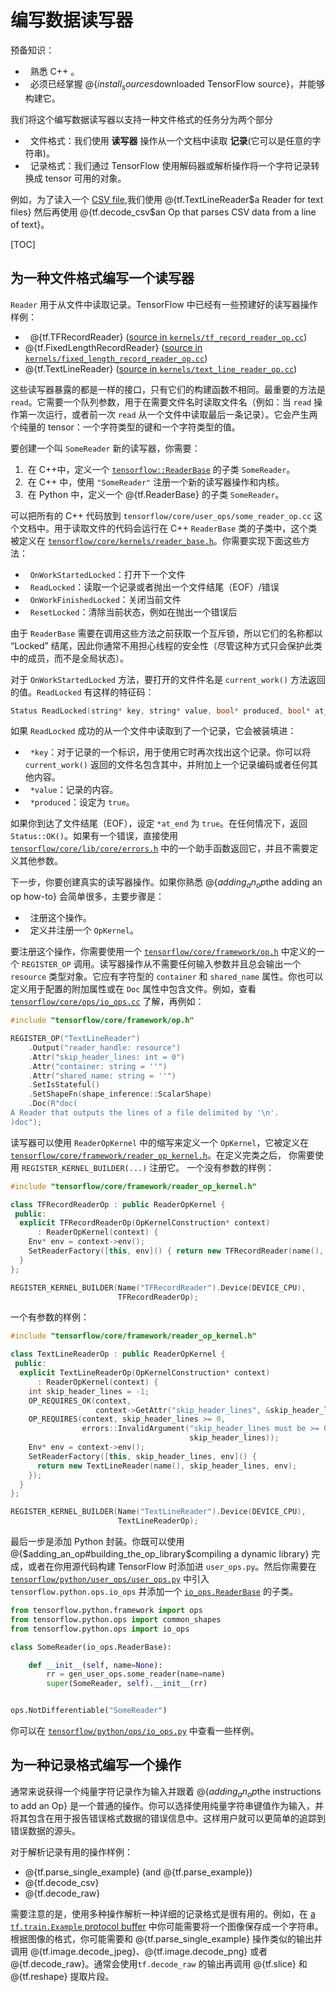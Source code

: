 # 编写数据读写器

预备知识：

*   熟悉 C++ 。
*   必须已经掌握 @{$install_sources$downloaded TensorFlow source}，并能够构建它。

我们将这个编写数据读写器以支持一种文件格式的任务分为两个部分

*   文件格式：我们使用 **读写器** 操作从一个文档中读取 **记录**(它可以是任意的字符串)。
*   记录格式：我们通过 TensorFlow 使用解码器或解析操作将一个字符记录转换成 tensor 可用的对象。

例如，为了读入一个 [CSV file](https://en.wikipedia.org/wiki/Comma-separated_values),我们使用 @{tf.TextLineReader$a Reader for text files} 然后再使用 @{tf.decode_csv$an Op that parses CSV data from a line of text}。

[TOC]

## 为一种文件格式编写一个读写器

`Reader` 用于从文件中读取记录。TensorFlow 中已经有一些预建好的读写器操作样例：

*   @{tf.TFRecordReader} ([source in `kernels/tf_record_reader_op.cc`](https://www.tensorflow.org/code/tensorflow/core/kernels/tf_record_reader_op.cc))
*   @{tf.FixedLengthRecordReader} ([source in `kernels/fixed_length_record_reader_op.cc`](https://www.tensorflow.org/code/tensorflow/core/kernels/fixed_length_record_reader_op.cc))
*   @{tf.TextLineReader} ([source in `kernels/text_line_reader_op.cc`](https://www.tensorflow.org/code/tensorflow/core/kernels/text_line_reader_op.cc))

这些读写器暴露的都是一样的接口，只有它们的构建函数不相同。最重要的方法是 `read`。它需要一个队列参数，用于在需要文件名时读取文件名（例如：当 `read` 操作第一次运行，或者前一次 `read` 从一个文件中读取最后一条记录）。它会产生两个纯量的 tensor：一个字符类型的键和一个字符类型的值。

要创建一个叫 `SomeReader` 新的读写器，你需要：

1.  在 C++中，定义一个 [`tensorflow::ReaderBase`](https://www.tensorflow.org/code/tensorflow/core/framework/reader_base.h) 的子类 `SomeReader`。
2.  在 C++ 中，使用 `"SomeReader"` 注册一个新的读写器操作和内核。
3.  在 Python 中，定义一个 @{tf.ReaderBase} 的子类 `SomeReader`。

可以把所有的 C++ 代码放到 `tensorflow/core/user_ops/some_reader_op.cc` 这个文档中。用于读取文件的代码会运行在 C++ `ReaderBase` 类的子类中，这个类被定义在 [`tensorflow/core/kernels/reader_base.h`](https://www.tensorflow.org/code/tensorflow/core/framework/reader_base.h)。你需要实现下面这些方法：

*   `OnWorkStartedLocked`：打开下一个文件
*   `ReadLocked`：读取一个记录或者抛出一个文件结尾（EOF）/错误
*   `OnWorkFinishedLocked`：关闭当前文件
*   `ResetLocked`：清除当前状态，例如在抛出一个错误后

由于 `ReaderBase` 需要在调用这些方法之前获取一个互斥锁，所以它们的名称都以 “Locked” 结尾，因此你通常不用担心线程的安全性（尽管这种方式只会保护此类中的成员，而不是全局状态）。

对于 `OnWorkStartedLocked` 方法，要打开的文件件名是 `current_work()` 方法返回的值。`ReadLocked` 有这样的特征码：

```c++
Status ReadLocked(string* key, string* value, bool* produced, bool* at_end)
```

如果 `ReadLocked` 成功的从一个文件中读取到了一个记录，它会被装填进：

*   `*key`：对于记录的一个标识，用于使用它时再次找出这个记录。你可以将 `current_work()` 返回的文件名包含其中，并附加上一个记录编码或者任何其他内容。
*   `*value`：记录的内容。
*   `*produced`：设定为 `true`。

如果你到达了文件结尾（EOF），设定 `*at_end` 为 `true`。在任何情况下，返回 `Status::OK()`。如果有一个错误，直接使用 [`tensorflow/core/lib/core/errors.h`](https://www.tensorflow.org/code/tensorflow/core/lib/core/errors.h) 中的一个助手函数返回它，并且不需要定义其他参数。

下一步，你要创建真实的读写器操作。如果你熟悉 @{$adding_an_op$the adding an op how-to} 会简单很多，主要步骤是：

*   注册这个操作。
*   定义并注册一个 `OpKernel`。

要注册这个操作，你需要使用一个 [`tensorflow/core/framework/op.h`](https://www.tensorflow.org/code/tensorflow/core/framework/op.h)  中定义的一个 `REGISTER_OP` 调用。读写器操作从不需要任何输入参数并且总会输出一个 `resource` 类型对象。它应有字符型的 `container` 和 `shared_name` 属性。你也可以定义用于配置的附加属性或在 `Doc` 属性中包含文件。例如，查看 [`tensorflow/core/ops/io_ops.cc`](https://www.tensorflow.org/code/tensorflow/core/ops/io_ops.cc) 了解，再例如：

```c++
#include "tensorflow/core/framework/op.h"

REGISTER_OP("TextLineReader")
    .Output("reader_handle: resource")
    .Attr("skip_header_lines: int = 0")
    .Attr("container: string = ''")
    .Attr("shared_name: string = ''")
    .SetIsStateful()
    .SetShapeFn(shape_inference::ScalarShape)
    .Doc(R"doc(
A Reader that outputs the lines of a file delimited by '\n'.
)doc");
```

读写器可以使用 `ReaderOpKernel` 中的缩写来定义一个 `OpKernel`，它被定义在 [`tensorflow/core/framework/reader_op_kernel.h`](https://www.tensorflow.org/code/tensorflow/core/framework/reader_op_kernel.h)。在定义完类之后， 你需要使用 `REGISTER_KERNEL_BUILDER(...)` 注册它。
一个没有参数的样例：

```c++
#include "tensorflow/core/framework/reader_op_kernel.h"

class TFRecordReaderOp : public ReaderOpKernel {
 public:
  explicit TFRecordReaderOp(OpKernelConstruction* context)
      : ReaderOpKernel(context) {
    Env* env = context->env();
    SetReaderFactory([this, env]() { return new TFRecordReader(name(), env); });
  }
};

REGISTER_KERNEL_BUILDER(Name("TFRecordReader").Device(DEVICE_CPU),
                        TFRecordReaderOp);
```

一个有参数的样例：

```c++
#include "tensorflow/core/framework/reader_op_kernel.h"

class TextLineReaderOp : public ReaderOpKernel {
 public:
  explicit TextLineReaderOp(OpKernelConstruction* context)
      : ReaderOpKernel(context) {
    int skip_header_lines = -1;
    OP_REQUIRES_OK(context,
                   context->GetAttr("skip_header_lines", &skip_header_lines));
    OP_REQUIRES(context, skip_header_lines >= 0,
                errors::InvalidArgument("skip_header_lines must be >= 0 not ",
                                        skip_header_lines));
    Env* env = context->env();
    SetReaderFactory([this, skip_header_lines, env]() {
      return new TextLineReader(name(), skip_header_lines, env);
    });
  }
};

REGISTER_KERNEL_BUILDER(Name("TextLineReader").Device(DEVICE_CPU),
                        TextLineReaderOp);
```

最后一步是添加 Python 封装。你既可以使用 @{$adding_an_op#building_the_op_library$compiling a dynamic library} 完成，或者在你用源代码构建 TensorFlow 时添加进 `user_ops.py`。然后你需要在 [`tensorflow/python/user_ops/user_ops.py`](https://www.tensorflow.org/code/tensorflow/python/user_ops/user_ops.py) 中引入 `tensorflow.python.ops.io_ops` 并添加一个 [`io_ops.ReaderBase`](https://www.tensorflow.org/code/tensorflow/python/ops/io_ops.py) 的子类。

```python
from tensorflow.python.framework import ops
from tensorflow.python.ops import common_shapes
from tensorflow.python.ops import io_ops

class SomeReader(io_ops.ReaderBase):

    def __init__(self, name=None):
        rr = gen_user_ops.some_reader(name=name)
        super(SomeReader, self).__init__(rr)


ops.NotDifferentiable("SomeReader")
```

你可以在 [`tensorflow/python/ops/io_ops.py`](https://www.tensorflow.org/code/tensorflow/python/ops/io_ops.py) 中查看一些样例。

## 为一种记录格式编写一个操作

通常来说获得一个纯量字符记录作为输入并跟着 @{$adding_an_op$the instructions to add an Op} 是一个普通的操作。你可以选择使用纯量字符串键值作为输入，并将其包含在用于报告错误格式数据的错误信息中。这样用户就可以更简单的追踪到错误数据的源头。

对于解析记录有用的操作样例：

*   @{tf.parse_single_example} (and @{tf.parse_example})
*   @{tf.decode_csv}
*   @{tf.decode_raw}

需要注意的是，使用多种操作解析一种详细的记录格式是很有用的。例如，在 [a `tf.train.Example` protocol buffer](https://www.tensorflow.org/code/tensorflow/core/example/example.proto) 中你可能需要将一个图像保存成一个字符串。根据图像的格式，你可能需要和 @{tf.parse_single_example} 操作类似的输出并调用 @{tf.image.decode_jpeg}、@{tf.image.decode_png} 或者 @{tf.decode_raw}。通常会使用`tf.decode_raw` 的输出再调用 @{tf.slice} 和 @{tf.reshape} 提取片段。
